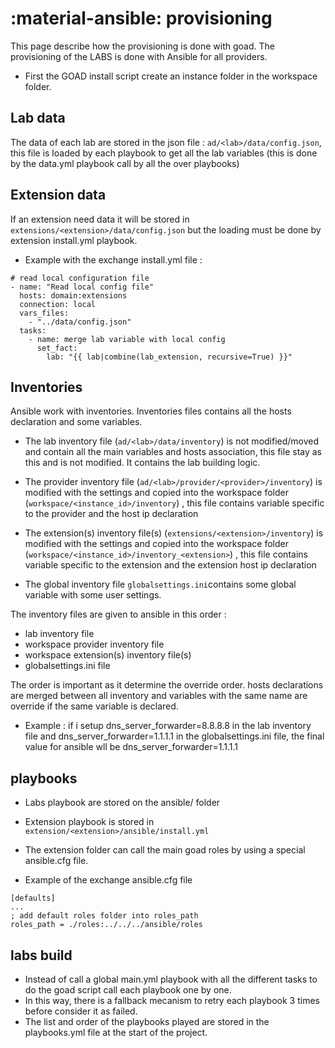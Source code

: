 # :material-ansible: provisioning

This page describe how the provisioning is done with goad.
The provisioning of the LABS is done with Ansible for all providers.

- First the GOAD install script create an instance folder in the workspace folder.

## Lab data

The data of each lab are stored in the json file : `ad/<lab>/data/config.json`, this file is loaded by each playbook to get all the lab variables (this is done by the data.yml playbook call by all the over playbooks)

## Extension data

If an extension need data it will be stored in `extensions/<extension>/data/config.json` but the loading must be done by extension install.yml playbook.

- Example with the exchange install.yml file :

```
# read local configuration file
- name: "Read local config file"
  hosts: domain:extensions
  connection: local
  vars_files:
    - "../data/config.json"
  tasks:
    - name: merge lab variable with local config
      set_fact:
        lab: "{{ lab|combine(lab_extension, recursive=True) }}"
```

## Inventories

Ansible work with inventories. Inventories files contains all the hosts declaration and some variables.

- The lab inventory file (`ad/<lab>/data/inventory`) is not modified/moved and contain all the main variables and hosts association, this file stay as this and is not modified. It contains the lab building logic.

- The provider inventory file (`ad/<lab>/provider/<provider>/inventory`) is modified with the settings and copied into the workspace folder (`workspace/<instance_id>/inventory`) , this file contains variable specific to the provider and the host ip declaration

- The extension(s) inventory file(s) (`extensions/<extension>/inventory`) is modified with the settings and copied into the workspace folder (`workspace/<instance_id>/inventory_<extension>`) , this file contains variable specific to the extension and the extension host ip declaration

- The global inventory file `globalsettings.ini`contains some global variable with some user settings.


The inventory files are given to ansible in this order :
- lab inventory file
- workspace provider inventory file
- workspace extension(s) inventory file(s)
- globalsettings.ini file

The order is important as it determine the override order. hosts declarations are merged between all inventory and variables with the same name are override if the same variable is declared. 

- Example : if i setup dns_server_forwarder=8.8.8.8 in the lab inventory file and dns_server_forwarder=1.1.1.1 in the globalsettings.ini file, the final value for ansible wll be dns_server_forwarder=1.1.1.1

## playbooks

- Labs playbook are stored on the ansible/ folder
- Extension playbook is stored in `extension/<extension>/ansible/install.yml`
- The extension folder can call the main goad roles by using a special ansible.cfg file.

- Example of the exchange ansible.cfg file
```
[defaults]
...
; add default roles folder into roles_path
roles_path = ./roles:../../../ansible/roles
```

## labs build

- Instead of call a global main.yml playbook with all the different tasks to do the goad script call each playbook one by one.
- In this way, there is a fallback mecanism to retry each playbook 3 times before consider it as failed.
- The list and order of the playbooks played are stored in the playbooks.yml file at the start of the project.